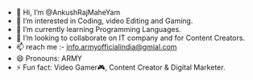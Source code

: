 - 👋 Hi, I’m @AnkushRajMaheYam
- 👀 I’m interested in Coding, video Editing and Gaming.
- 🌱 I’m currently learning Programming Languages.
- 💞️ I’m looking to collaborate on IT company and for Content Creators.
- 📫 reach me :- info.armyofficialindia@gmial.com 
- 😄 Pronouns: ARMY
- ⚡ Fun fact: Video Gamer🎮, Content Creator & Digital Marketer.

<!---
AnkushRajMaheYam/AnkushRajMaheYam is a ✨ special ✨ repository because its `README.md` (this file) appears on your GitHub profile.
You can click the Preview link to take a look at your changes.
--->
